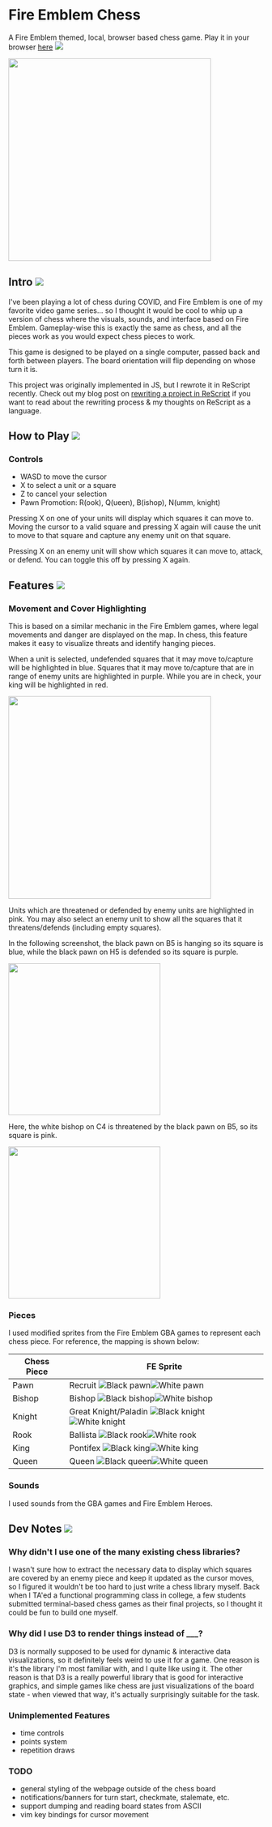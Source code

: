 # Fire Emblem Chess
A Fire Emblem themed, local, browser based chess game. Play it in your browser [here](https://yangdanny97.github.io/fire-emblem-chess/) ![](https://yangdanny97.github.io/fire-emblem-chess/assets/White/knight.gif)

<img src="https://yangdanny97.github.io/fire-emblem-chess/assets/screenshots/board.png" width="400" height="400" />

## Intro ![](https://yangdanny97.github.io/fire-emblem-chess/assets/White/bishop.gif)

I've been playing a lot of chess during COVID, and Fire Emblem is one of my favorite video game series... so I thought it would be cool to whip up a version of chess where the visuals, sounds, and interface based on Fire Emblem. Gameplay-wise this is exactly the same as chess, and all the pieces work as you would expect chess pieces to work.

This game is designed to be played on a single computer, passed back and forth between players. The board orientation will flip depending on whose turn it is.

This project was originally implemented in JS, but I rewrote it in ReScript recently. Check out my blog post on [rewriting a project in ReScript](https://yangdanny97.github.io/blog/2021/07/09/Migrating-to-Rescript) if you want to read about the rewriting process & my thoughts on ReScript as a language.

## How to Play ![](https://yangdanny97.github.io/fire-emblem-chess/assets/White/rook.gif)

### Controls
- WASD to move the cursor
- X to select a unit or a square
- Z to cancel your selection
- Pawn Promotion: R(ook), Q(ueen), B(ishop), N(umm, knight)

Pressing X on one of your units will display which squares it can move to. Moving the cursor to a valid square and pressing X again will cause the unit to move to that square and capture any enemy unit on that square.

Pressing X on an enemy unit will show which squares it can move to, attack, or defend. You can toggle this off by pressing X again.

## Features ![](https://yangdanny97.github.io/fire-emblem-chess/assets/White/pawn.gif)

### Movement and Cover Highlighting
This is based on a similar mechanic in the Fire Emblem games, where legal movements and danger are displayed on the map. In chess, this feature makes it easy to visualize threats and identify hanging pieces. 

When a unit is selected, undefended squares that it may move to/capture will be highlighted in blue. Squares that it may move to/capture that are in range of enemy units are highlighted in purple. While you are in check, your king will be highlighted in red.

<img src="https://yangdanny97.github.io/fire-emblem-chess/assets/screenshots/movement.png" width="400" height="400" />

Units which are threatened or defended by enemy units are highlighted in pink. You may also select an enemy unit to show all the squares that it threatens/defends (including empty squares).

In the following screenshot, the black pawn on B5 is hanging so its square is blue, while the black pawn on H5 is defended so its square is purple. 

<img src="https://yangdanny97.github.io/fire-emblem-chess/assets/screenshots/hanging.png" width="300" height="300" />

Here, the white bishop on C4 is threatened by the black pawn on B5, so its square is pink.

<img src="https://yangdanny97.github.io/fire-emblem-chess/assets/screenshots/hanging2.png" width="300" height="300" />

### Pieces
I used modified sprites from the Fire Emblem GBA games to represent each chess piece. For reference, the mapping is shown below:

| Chess Piece | FE Sprite              |
|-------------|------------------------|
| Pawn        | Recruit  ![Black pawn](https://yangdanny97.github.io/fire-emblem-chess/assets/Black/pawn.gif)![White pawn](https://yangdanny97.github.io/fire-emblem-chess/assets/White/pawn.gif)|
| Bishop      | Bishop   ![Black bishop](https://yangdanny97.github.io/fire-emblem-chess/assets/Black/bishop.gif)![White bishop](https://yangdanny97.github.io/fire-emblem-chess/assets/White/bishop.gif)| |
| Knight      | Great Knight/Paladin  ![Black knight](https://yangdanny97.github.io/fire-emblem-chess/assets/Black/knight.gif)![White knight](https://yangdanny97.github.io/fire-emblem-chess/assets/White/knight.gif)||
| Rook        | Ballista  ![Black rook](https://yangdanny97.github.io/fire-emblem-chess/assets/Black/rook.gif)![White rook](https://yangdanny97.github.io/fire-emblem-chess/assets/White/rook.gif)||
| King        | Pontifex  ![Black king](https://yangdanny97.github.io/fire-emblem-chess/assets/Black/king.gif)![White king](https://yangdanny97.github.io/fire-emblem-chess/assets/White/king.gif)||
| Queen       | Queen  ![Black queen](https://yangdanny97.github.io/fire-emblem-chess/assets/Black/queen.gif)![White queen](https://yangdanny97.github.io/fire-emblem-chess/assets/White/queen.gif)||

### Sounds
I used sounds from the GBA games and Fire Emblem Heroes.

## Dev Notes ![](https://yangdanny97.github.io/fire-emblem-chess/assets/White/king.gif)

### Why didn't I use one of the many existing chess libraries?

I wasn't sure how to extract the necessary data to display which squares are covered by an enemy piece and keep it updated as the cursor moves, so I figured it wouldn't be too hard to just write a chess library myself. Back when I TA'ed a functional programming class in college, a few students submitted terminal-based chess games as their final projects, so I thought it could be fun to build one myself. 

### Why did I use D3 to render things instead of ___?

D3 is normally supposed to be used for dynamic & interactive data visualizations, so it definitely feels weird to use it for a game. One reason is it's the library I'm most familiar with, and I quite like using it. The other reason is that D3 is a really powerful library that is good for interactive graphics, and simple games like chess are just visualizations of the board state - when viewed that way, it's actually surprisingly suitable for the task.

### Unimplemented Features
- time controls
- points system
- repetition draws

### TODO
- general styling of the webpage outside of the chess board
- notifications/banners for turn start, checkmate, stalemate, etc.
- support dumping and reading board states from ASCII
- vim key bindings for cursor movement

